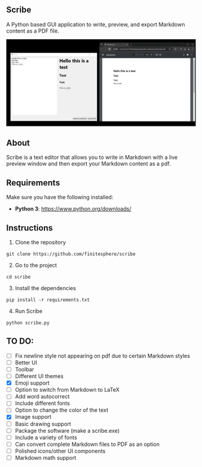 ## Scribe
A Python based GUI application to write, preview, and export Markdown content as a PDF file.

[![Watch the video](demo-thumbnail.jpg)](scribe-demo.mp4)

## About
Scribe is a text editor that allows you to write in Markdown with a live preview window and then export your Markdown content as a pdf.

## Requirements
Make sure you have the following installed:
- **Python 3**: https://www.python.org/downloads/

## Instructions
1. Clone the repository
```
git clone https://github.com/finitesphere/scribe
```
2. Go to the project
```
cd scribe
```
3. Install the dependencies
```
pip install -r requirements.txt
```
4. Run Scribe
```
python scribe.py
```
## TO DO:
- [ ] Fix newline style not appearing on pdf due to certain Markdown styles
- [ ] Better UI
- [ ] Toolbar
- [ ] Different UI themes
- [X] Emoji support
- [ ] Option to switch from Markdown to LaTeX 
- [ ] Add word autocorrect
- [ ] Include different fonts
- [ ] Option to change the color of the text
- [X] Image support
- [ ] Basic drawing support
- [ ] Package the software (make a scribe.exe)
- [ ] Include a variety of fonts
- [ ] Can convert complete Markdown files to PDF as an option
- [ ] Polished icons/other UI components
- [ ] Markdown math support
